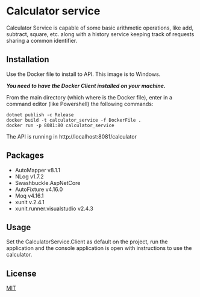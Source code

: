 # Calculator service

Calculator Service is capable of some basic arithmetic operations, like add, subtract, square, etc. along with a history
service keeping track of requests sharing a common identifier.

## Installation

Use the Docker file to install to API. This image is to Windows.

***You need to have the Docker Client installed on your machine.***

From the main directory (which where is the Docker file), enter in a command editor (like Powershell) the following commands:

```docker
dotnet publish -c Release
docker build -t calculator_service -f DockerFile .
docker run -p 8081:80 calculator_service
```
The API is running in http://localhost:8081/calculator

## Packages

- AutoMapper v8.1.1
- NLog v1.7.2
- Swashbuckle.AspNetCore
- AutoFixture v4.16.0
- Moq v4.16.1
- xunit v.2.4.1
- xunit.runner.visualstudio v2.4.3


## Usage

Set the CalculatorService.Client as default on the project, run the application and the console application is open with instructions to use the calculator.

## License
[MIT](https://choosealicense.com/licenses/mit/)